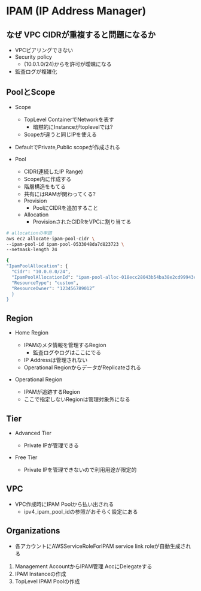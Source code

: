# IPAM (IP Address Manager)

## なぜ VPC CIDRが重複すると問題になるか

* VPCピアリングできない
* Security policy
  * (10.0.1.0/24)からを許可が曖昧になる
* 監査ログが複雑化

## PoolとScope

* Scope
  * TopLevel ContainerでNetworkを表す
    * 暗黙的にInstanceがtoplevelでは?
  * Scopeが違うと同じIPを使える

* DefaultでPrivate,Public scopeが作成される

* Pool
  * CIDR(連続したIP Range)
  * Scope内に作成する
  * 階層構造をもてる
  * 共有にはRAMが関わってくる?
  * Provision
    * PoolにCIDRを追加すること
  * Allocation
    * ProvisionされたCIDRをVPCに割り当てる

```sh
# allocationの申請
aws ec2 allocate-ipam-pool-cidr \
--ipam-pool-id ipam-pool-0533048da7d823723 \
--netmask-length 24

{
"IpamPoolAllocation": {
  "Cidr": "10.0.0.0/24",
  "IpamPoolAllocationId": "ipam-pool-alloc-018ecc28043b54ba38e2cd99943cebfbd",
  "ResourceType": "custom",
  "ResourceOwner": "123456789012”
  }
}
```

## Region

* Home Region
  * IPAMのメタ情報を管理するRegion
    * 監査ログやログはここにでる
  * IP Addressは管理されない
  * Operational RegionからデータがReplicateされる

* Operational Region
  * IPAMが追跡するRegion
  * ここで指定しないRegionは管理対象外になる


## Tier

* Advanced Tier
  * Private IPが管理できる

* Free Tier
  * Private IPを管理できないので利用用途が限定的

## VPC

* VPC作成時にIPAM Poolから払い出される
  * ipv4_ipam_pool_idの参照がおそらく設定にある

## Organizations

* 各アカウントにAWSServiceRoleForIPAM service link roleが自動生成される

1. Management AccountからIPAM管理 AccにDelegateする
2. IPAM Instanceの作成
3. TopLevel IPAM Poolの作成
